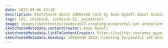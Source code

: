 ```yaml
---
date: 2022-09-06 12:10
description: Sketchnote about iOSDevUK talk by Amos Gyamfi about animations
tags: iOS, iosdevuk, iosdevuk-22, animations
image: images/sketchnotes/iosdevuk22-creating-purposeful-ios-animations-small.jpg
sketchnoteMetadata.contentCreator: Amos Gyamfi
sketchnoteMetadata.linkToContentCreator: https://twitter.com/amos_gyamfi
sketchnoteMetadata.heading: iOSDevUK 2022: Creating Purposeful iOS Animations/Motions
---
```

